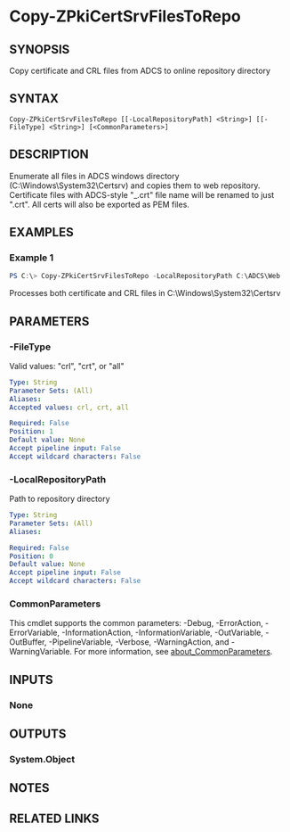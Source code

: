 ﻿---
external help file: PsZPki.psm1-help.xml
Module Name: ZPki
online version:
schema: 2.0.0
---

# Copy-ZPkiCertSrvFilesToRepo

## SYNOPSIS
Copy certificate and CRL files from ADCS to online repository directory

## SYNTAX

```
Copy-ZPkiCertSrvFilesToRepo [[-LocalRepositoryPath] <String>] [[-FileType] <String>] [<CommonParameters>]
```

## DESCRIPTION
Enumerate all files in ADCS windows directory (C:\Windows\System32\Certsrv) and copies
them to web repository. Certificate files with ADCS-style "<hostname>_<caname>.crt" file name will be renamed 
to just "<caname>.crt". 
All certs will also be exported as PEM files.

## EXAMPLES

### Example 1
```powershell
PS C:\> Copy-ZPkiCertSrvFilesToRepo -LocalRepositoryPath C:\ADCS\Web
```

Processes both certificate and CRL files in C:\Windows\System32\Certsrv

## PARAMETERS

### -FileType
Valid values: "crl", "crt", or "all"

```yaml
Type: String
Parameter Sets: (All)
Aliases:
Accepted values: crl, crt, all

Required: False
Position: 1
Default value: None
Accept pipeline input: False
Accept wildcard characters: False
```

### -LocalRepositoryPath
Path to repository directory

```yaml
Type: String
Parameter Sets: (All)
Aliases:

Required: False
Position: 0
Default value: None
Accept pipeline input: False
Accept wildcard characters: False
```

### CommonParameters
This cmdlet supports the common parameters: -Debug, -ErrorAction, -ErrorVariable, -InformationAction, -InformationVariable, -OutVariable, -OutBuffer, -PipelineVariable, -Verbose, -WarningAction, and -WarningVariable. For more information, see [about_CommonParameters](http://go.microsoft.com/fwlink/?LinkID=113216).

## INPUTS

### None

## OUTPUTS

### System.Object
## NOTES

## RELATED LINKS
